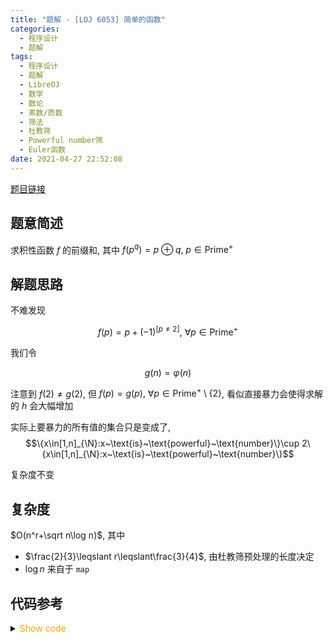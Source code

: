 ```yaml
---
title: "题解 - [LOJ 6053] 简单的函数"
categories:
  - 程序设计
  - 题解
tags:
  - 程序设计
  - 题解
  - LibreOJ
  - 数学
  - 数论
  - 素数/质数
  - 筛法
  - 杜教筛
  - Powerful number筛
  - Euler函数
date: 2021-04-27 22:52:08
---
```


[题目链接](https://loj.ac/p/6053)

<!-- more -->

## 题意简述

求积性函数 $f$ 的前缀和, 其中 $f(p^q)=p\oplus q,~p\in\text{Prime}^+$

## 解题思路

不难发现

$$f(p)=p+(-1)^{[p\ne2]},~\forall p\in\text{Prime}^+$$

我们令

$$g(n)=\varphi(n)$$

注意到 $f(2)\ne g(2)$, 但 $f(p)=g(p),~\forall p\in\text{Prime}^+\setminus\{2\}$, 看似直接暴力会使得求解的 $h$ 会大幅增加

实际上要暴力的所有值的集合只是变成了,
$$\{x\in[1,n]_{\N}:x~\text{is}~\text{powerful}~\text{number}\}\cup 2\{x\in[1,n]_{\N}:x~\text{is}~\text{powerful}~\text{number}\}$$

复杂度不变

## 复杂度

$O(n^r+\sqrt n\log n)$, 其中

- $\frac{2}{3}\leqslant r\leqslant\frac{3}{4}$, 由杜教筛预处理的长度决定
- $\log n$ 来自于 `map`

## 代码参考

<details>
<summary><font color='orange'>Show code</font></summary>

```cpp
/*
 * @Author: Tifa
 * @LastEditTime: 2021-04-27 22:52:08
 * @Description:
 */

#include <bits/stdc++.h>

#sing namespace std;

#define _for(i, l, r) for (decltype(l + r) i = l; i <= r; ++i)
#define _divb(l, r, n, expressions)                   \
    for (decltype(n) l = 2, r; l <= (n); l = r + 1) { \
        r = (n) / ((n) / l);                          \
        expressions;                                  \
    }
using i64 = int64_t;
const int N = 1e6 + 5, P = 105, MOD = 1e9 + 7, inv_2 = (MOD + 1) / 2;

bool vis[N];
int prime[N], phi[N], cnt_prime;
void init(int n = N - 1) {
    phi[1] = 1;
    _for(i, 2, n) {
        if (!vis[i]) phi[prime[++cnt_prime] = i] = i - 1;
        for (i64 j = 1; j <= cnt_prime && i * prime[j] <= n; ++j) {
            vis[i * prime[j]] = 1;
            phi[i * prime[j]] = prime[j] * phi[i];
            if (i % prime[j] == 0) break;
            phi[i * prime[j]] -= phi[i];
        }
    }
    _for(i, 2, n) phi[i] = (phi[i] + phi[i - 1]) % MOD;
}
map<i64, i64> sum_phi;
i64 get_sum(i64 n) {
    if (n < N) return phi[n];
    if (sum_phi[n]) return sum_phi[n];
    i64 ret = n % MOD * ((n + 1) % MOD) % MOD * inv_2 % MOD;
    _divb(l, r, n, ret = ((ret - (r - l + 1) * get_sum(n / l) % MOD) % MOD + MOD) % MOD);
    return sum_phi[n] = ret;
}

i64 ans, n;
bool vis_h[N][P];
i64 h[N][P];
void dfs(i64 now_x, i64 now_h, i64 idx_prime) {
    ans = (ans + now_h * get_sum(n / now_x) % MOD) % MOD;
    if (idx_prime > 1 && now_x > n / prime[idx_prime] / prime[idx_prime]) return;
    _for(i, idx_prime, cnt_prime) {
        if (i > 1 && now_x > n / prime[i] / prime[i]) break;
        for (i64 now_exp = 1, next_x = now_x * prime[i]; next_x <= n; ++now_exp, next_x *= prime[i]) {
            if (!vis_h[i][now_exp]) {
                i64 f = prime[i] ^ now_exp, g = prime[i] - 1;
                _for(j, 1, now_exp) {
                    f = ((f - g % MOD * h[i][now_exp - j] % MOD) % MOD + MOD) % MOD;
                    (g *= prime[i]) %= MOD;
                }
                h[i][now_exp] = f;
                vis_h[i][now_exp] = 1;
            }
            if (h[i][now_exp]) dfs(next_x, h[i][now_exp] * now_h % MOD, i + 1);
        }
    }
}
int main() {
    init();
    cin >> n;
    _for(i, 1, cnt_prime) h[i][0] = 1;
    dfs(1, 1, 1);
    cout << ans;
    return 0;
}
```

</details>
